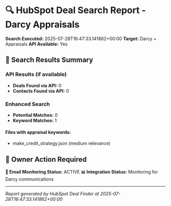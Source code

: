 
# 🔍 HubSpot Deal Search Report - Darcy Appraisals

**Search Executed:** 2025-07-28T16:47:33.141862+00:00
**Target:** Darcy + Appraisals
**API Available:** Yes

## 🎯 Search Results Summary

### API Results (if available)
- **Deals Found via API:** 0
- **Contacts Found via API:** 0

### Enhanced Search
- **Potential Matches:** 0
- **Keyword Matches:** 1

#### Files with appraisal keywords:
- make_credit_strategy.json (medium relevance)

## 🎯 Owner Action Required

**📧 Email Monitoring Status:** ACTIVE
**📊 Integration Status:** Monitoring for Darcy communications

---
*Report generated by HubSpot Deal Finder at 2025-07-28T16:47:33.141862+00:00*